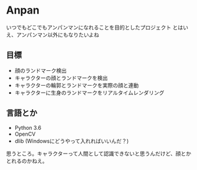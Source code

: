 # Anpan

いつでもどこでもアンパンマンになれることを目的としたプロジェクト
とはいえ、アンパンマン以外にもなりたいよね

## 目標

* 顔のランドマーク検出
* キャラクターの顔とランドマークを検出
* キャラクターの輪郭とランドマークを実際の顔と連動
* キャラクターに生身のランドマークをリアルタイムレンダリング

## 言語とか

* Python 3.6
* OpenCV
* dlib (Windowsにどうやって入れればいいんだ？)


思うところ。キャラクターって人間として認識できないと思うんだけど、顔とかとれるのかねえ。
